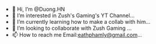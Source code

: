 - 👋 Hi, I’m @Duong.HN
- 👀 I’m interested in Zush's Gaming's YT Channel...
- 🌱 I’m currently learning how to make a collab with him...
- 💞️ I’m looking to collaborate with Zush Gaming ...
- 📫 How to reach me Email:eathphamly@gmail.com...

<!---
phamlyeath123456789023/phamlyeath123456789023 is a ✨ special ✨ repository because its `README.md` (this file) appears on your GitHub profile.
You can click th

